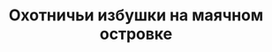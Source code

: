---
title: 'Охотничьи избушки на маячном островке'
location: ''

tags: [all]
category: across-baikal-2011
---
